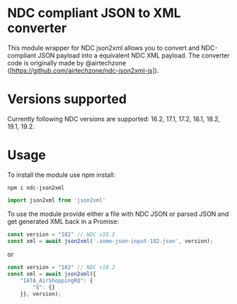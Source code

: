 # NDC compliant JSON to XML converter

This module wrapper for NDC json2xml allows you to convert and NDC-compliant JSON payload into a equivalent NDC XML payload. 
The converter code is originally made by @airtechzone ([https://github.com/airtechzone/ndc-json2xml-js]).

# Versions supported

Currently following NDC versions are supported: 16.2, 17.1, 17.2, 18.1, 18.2, 19.1, 19.2.

# Usage

To install the module use npm install:
```
npm i ndc-json2xml
```

```javascript
import json2xml from 'json2xml'
```

To use the module provide either a file with NDC JSON or parsed JSON and get generated XML back in a Promise:

```javascript
const version = "182" // NDC v18.2
const xml = await json2xml('.some-json-input-182.json', version);
```

or

```javascript
const version = "182" // NDC v18.2
const xml = await json2xml({
    "IATA_AirShoppingRQ": {
        "$": {}
    }}, version);
```